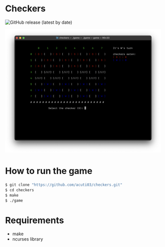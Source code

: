 # Checkers

![GitHub release (latest by date)](https://img.shields.io/github/v/release/acuti03/checkers?logo=github)


![alt text](game.png)

# How to run the game

``` bash
$ git clone "https://github.com/acuti03/checkers.git"
$ cd checkers
$ make
$ ./game
```

# Requirements

- make
- ncurses library